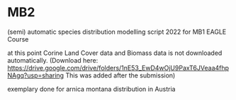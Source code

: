 # MB2

(semi) automatic species distribution modelling script 2022 for MB1 EAGLE Course

at this point Corine Land Cover data and Biomass data is not downloaded automatically.
(Download here: https://drive.google.com/drive/folders/1nE53_EwD4wOjU9PaxT6JVeaa4fhpNAgq?usp=sharing
This was added after the submission)

exemplary done for arnica montana distribution in Austria
